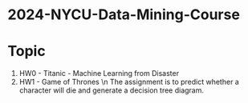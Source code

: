 # 2024-NYCU-Data-Mining-Course
# Topic
1. HW0 - Titanic - Machine Learning from Disaster
2. HW1 - Game of Thrones \n
The assignment is to predict whether a character will die and generate a decision tree diagram.

